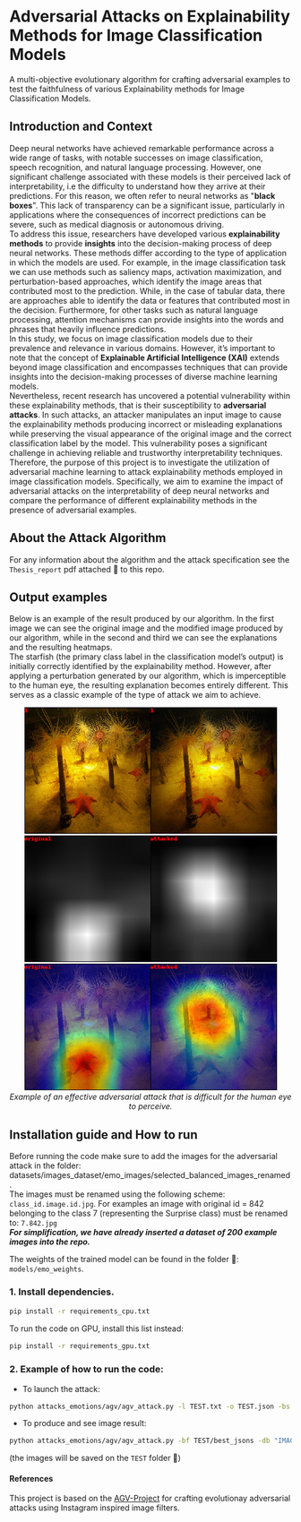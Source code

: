 # Adversarial Attacks on Explainability Methods for Image Classification Models
A multi-objective evolutionary algorithm for crafting adversarial examples to test the faithfulness of various Explainability methods for Image Classification Models. <br>

## Introduction and Context
Deep neural networks have achieved remarkable performance across a wide range of tasks, with notable successes on image classification, speech recognition, and natural language processing. However, one significant challenge associated with these models is their perceived lack of interpretability, i.e the difficulty to understand how they arrive at their predictions. For this reason, we often refer to neural networks as "**black boxes**". This lack of transparency can be a significant issue, particularly in applications where the consequences of incorrect predictions can be severe, such as medical diagnosis or autonomous driving. <br>
To address this issue, researchers have developed various **explainability methods** to provide **insights** into the decision-making process of deep neural networks. These methods differ according to the type of application in which the models are used. For example, in the image classification task we can use methods such as saliency maps,
activation maximization, and perturbation-based approaches, which identify the image areas that contributed most to the prediction. While, in the case of tabular data, there are approaches able to identify the data or features that contributed most in the decision. Furthermore, for other tasks such as natural language processing, attention
mechanisms can provide insights into the words and phrases that heavily influence predictions.<br>
In this study, we focus on image classification models due to their prevalence and relevance in various domains. However, it’s important to note that the concept of **Explainable Artificial Intelligence (XAI)** extends beyond image classification and encompasses techniques that can provide insights into the decision-making processes of diverse machine learning models. <br>
Nevertheless, recent research has uncovered a potential vulnerability within these explainability methods, that is their susceptibility to **adversarial attacks**. In such attacks, an attacker manipulates an input image to cause the explainability methods producing incorrect or misleading explanations while preserving the visual appearance of the original image and the correct classification label by the model. This vulnerability poses a significant challenge in achieving reliable and trustworthy interpretability techniques.
Therefore, the purpose of this project is to investigate the utilization of adversarial machine learning to attack explainability methods employed in image classification models. Specifically, we aim to examine the impact of adversarial attacks on the interpretability of deep neural networks and compare the performance of different explainability methods in the presence of adversarial examples.

## About the Attack Algorithm
For any information about the algorithm and the attack specification see the `Thesis_report` pdf attached :open_file_folder: to this repo.

## Output examples
Below is an example of the result produced by our algorithm. In the first image we can see the original image and the modified image produced by our algorithm, while in the second and third we can see the explanations and the resulting heatmaps. <br>
The starfish (the primary class label in the classification model’s output) is initially correctly identified
by the explainability method. However, after applying a perturbation generated by our algorithm, which is imperceptible to the human eye, the resulting explanation becomes entirely different. This serves as a classic example of the type of attack we aim to achieve.

<center>

![Immagine 3](imgs/OG_vs_best_img16_1_1ablation.png)
![Immagine 1](imgs/best_img_cam16_ablation.png)
![Immagine 2](imgs/best_img_cam_on_image16_ablation.png)
*Example of an effective adversarial attack that is difficult for the human eye to perceive.*

</center>


## Installation guide and How to run
Before running the code make sure to add the images for the adversarial attack in the folder: datasets/images_dataset/emo_images/selected_balanced_images_renamed. <br>
The images must be renamed using the following scheme: `class_id.image.id.jpg`.
For examples an image with original id = 842 belonging to the class 7 (representing the Surprise class) must be renamed to: `7.842.jpg` <br>
***For simplification, we have already inserted a dataset of 200 example images into the repo.***

The weights of the trained model can be found in the folder :open_file_folder:: `models/emo_weights`.

### 1. Install dependencies.
```sh
pip install -r requirements_cpu.txt
```
To run the code on GPU, install this list instead:
```sh
pip install -r requirements_gpu.txt
```

### 2. Example of how to run the code:
- To launch the attack:
```sh
python attacks_emotions/agv/agv_attack.py -l TEST.txt -o TEST.json -bs 1 -e 10 -pp  "offsprings" -ps "direct" -po "ES"  -np 10 -el true -s pareto -df1 ssim -db "IMAGENET-RESNET"  -nf 3 -r true -lf TEST.out
```

- To produce and see image result:
```sh
python attacks_emotions/agv/agv_attack.py -bf TEST/best_jsons -db "IMAGENET-RESNET" -sae_best=True -img_id 0
```
(the images will be saved on the `TEST` folder :open_file_folder:)

#### References
This project is based on the [AGV-Project](https://github.com/Ellyuca/AGV-Project) for crafting evolutionay adversarial attacks using Instagram inspired image filters.